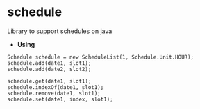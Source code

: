 # schedule
Library to support schedules on java

* **Using**
```
Schedule schedule = new ScheduleList(1, Schedule.Unit.HOUR);
schedule.add(date1, slot1);
schedule.add(date2, slot2);

schedule.get(date1, slot1);
schedule.indexOf(date1, slot1);
schedule.remove(date1, slot1);
schedule.set(date1, index, slot1);
```
